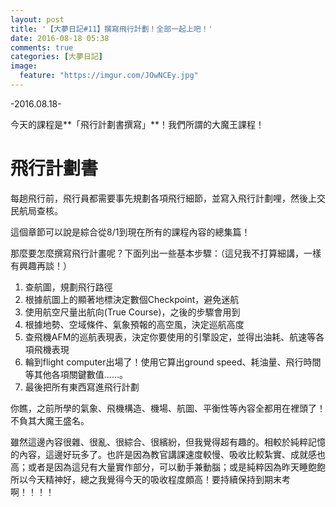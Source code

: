 ```yaml
---
layout: post
title: '【大夢日記#11】撰寫飛行計劃！全部一起上吧！'
date: 2016-08-18 05:38
comments: true
categories: [大夢日記]
image:
  feature: "https://imgur.com/JOwNCEy.jpg"
---
```


-2016.08.18-

今天的課程是**「飛行計劃書撰寫」**！我們所謂的大魔王課程！

<!-- more -->

# 飛行計劃書

每趟飛行前，飛行員都需要事先規劃各項飛行細節，並寫入飛行計劃哩，然後上交民航局查核。

這個章節可以說是綜合從8/1到現在所有的課程內容的總集篇！

那麼要怎麼撰寫飛行計畫呢？下面列出一些基本步驟：（這兒我不打算細講，一樣有興趣再談！）

1. 查航圖，規劃飛行路徑
2. 根據航圖上的顯著地標決定數個Checkpoint，避免迷航
3. 使用航空尺量出航向(True Course)，之後的步驟會用到
4. 根據地勢、空域條件、氣象預報的高空風，決定巡航高度
5. 查飛機AFM的巡航表現表，決定你要使用的引擎設定，並得出油耗、航速等各項飛機表現
6. 輪到flight computer出場了！使用它算出ground speed、耗油量、飛行時間等其他各項關鍵數值......。
7. 最後把所有東西寫進飛行計劃

你瞧，之前所學的氣象、飛機構造、機場、航圖、平衡性等內容全都用在裡頭了！不負其大魔王盛名。

雖然這邊內容很雜、很亂、很綜合、很繽紛，但我覺得超有趣的。相較於純粹記憶的內容，這邊好玩多了。也許是因為教官講課速度較慢、吸收比較紮實、成就感也高；或者是因為這兒有大量實作部分，可以動手兼動腦；或是純粹因為昨天睡飽飽所以今天精神好，總之我覺得今天的吸收程度頗高！要持續保持到期末考啊！！！！

